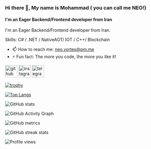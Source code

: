 ### Hi there 👋, My name is Mohammad ( you can call me NEO!)
#### I'm an Eager  Backend/Frontend developer from Iran
I'm an Eager  Backend/Frontend developer from Iran.


Skills: C# / .NET / NativeAOT/ IOT / C++/ Blockchain

- 📫 How to reach me: neo.vortex@pm.me 
- ⚡ Fun fact: The more you code, the more you like it! 


[<img src='https://cdn.jsdelivr.net/npm/simple-icons@3.0.1/icons/github.svg' alt='github' height='40'>](https://github.com/neo-vortex)  [<img src='https://cdn.jsdelivr.net/npm/simple-icons@3.0.1/icons/instagram.svg' alt='instagram' height='40'>](https://www.instagram.com/nakhleh1375/)  [<img src='https://cdn.jsdelivr.net/npm/simple-icons@3.0.1/icons/telegram.svg' alt='telegram' height='40'>](https://t.me/neovortex)  

[![trophy](https://github-profile-trophy.vercel.app/?username=neo-vortex&theme=onedark)](https://github.com/ryo-ma/github-profile-trophy)

[![Top Langs](https://github-readme-stats.vercel.app/api/top-langs/?username=neo-vortex&theme=dark&langs_count=15&layout=compact)](https://github.com/anuraghazra/github-readme-stats)



![GitHub stats](https://github-readme-stats.vercel.app/api?username=neo-vortex&show_icons=true&count_private=true&theme=dark)  

![GitHub Activity Graph](https://activity-graph.herokuapp.com/graph?username=neo-vortex)  

![GitHub metrics](https://metrics.lecoq.io/neo-vortex)  

![GitHub streak stats](https://github-readme-streak-stats.herokuapp.com/?user=neo-vortex&theme=dark)  

![Profile views](https://gpvc.arturio.dev/neo-vortex)  
